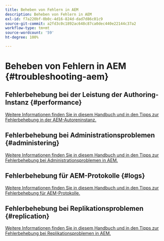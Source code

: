```yaml
---
title: Beheben von Fehlern in AEM
description: Beheben von Fehlern in AEM
exl-id: f7a220bf-0b0c-4d16-824d-dad7d86c01c9
source-git-commit: a2fd3c0c1892ac648c87ca0dec440e22144c37a2
workflow-type: tm+mt
source-wordcount: '59'
ht-degree: 100%

---
```


# Beheben von Fehlern in AEM {#troubleshooting-aem}

## Fehlerbehebung bei der Leistung der Authoring-Instanz {#performance}

[Weitere Informationen finden Sie in diesem Handbuch und in den Tipps zur Fehlerbehebung in der AEM-Autoreninstanz.](/help/sites-authoring/troubleshooting.md)

## Fehlerbehebung bei Administrationsproblemen {#administering}

[Weitere Informationen finden Sie in diesem Handbuch und in den Tipps zur Fehlerbehebung bei Administrationsproblemen in AEM.](/help/sites-administering/troubleshoot.md)

## Fehlerbehebung für AEM-Protokolle {#logs}

[Weitere Informationen finden Sie in diesem Handbuch und in den Tipps zur Fehlerbehebung für AEM-Protokolle.](/help/sites-administering/troubleshooting.md)

## Fehlerbehebung bei Replikationsproblemen {#replication}

[Weitere Informationen finden Sie in diesem Handbuch und in den Tipps zur Fehlerbehebung bei Replikationsproblemen in AEM.](/help/sites-deploying/troubleshoot-rep.md)

